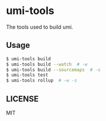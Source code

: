 # umi-tools

The tools used to build umi.

## Usage

```bash
$ umi-tools build
$ umi-tools build --watch  # -w
$ umi-tools build --sourcemaps  # -s
$ umi-tools test
$ umi-tools rollup  # -w -s
```

## LICENSE

MIT
